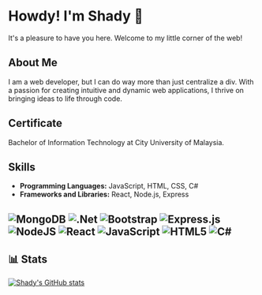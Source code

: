 # Howdy! I'm Shady 👋

It's a pleasure to have you here. Welcome to my little corner of the web!

## About Me
I am a web developer, but I can do way more than just centralize a div. With a passion for creating intuitive and dynamic web applications, I thrive on bringing ideas to life through code.

## Certificate
Bachelor of Information Technology at City University of Malaysia.

## Skills
- **Programming Languages:** JavaScript, HTML, CSS, C#
- **Frameworks and Libraries:** React, Node.js, Express

## 	![MongoDB](https://img.shields.io/badge/MongoDB-%234ea94b.svg?style=for-the-badge&logo=mongodb&logoColor=white) ![.Net](https://img.shields.io/badge/.NET-5C2D91?style=for-the-badge&logo=.net&logoColor=white) 	![Bootstrap](https://img.shields.io/badge/bootstrap-%238511FA.svg?style=for-the-badge&logo=bootstrap&logoColor=white) ![Express.js](https://img.shields.io/badge/express.js-%23404d59.svg?style=for-the-badge&logo=express&logoColor=%2361DAFB) ![NodeJS](https://img.shields.io/badge/node.js-6DA55F?style=for-the-badge&logo=node.js&logoColor=white) ![React](https://img.shields.io/badge/react-%2320232a.svg?style=for-the-badge&logo=react&logoColor=%2361DAFB) ![JavaScript](https://img.shields.io/badge/javascript-%23323330.svg?style=for-the-badge&logo=javascript&logoColor=%23F7DF1E) ![HTML5](https://img.shields.io/badge/html5-%23E34F26.svg?style=for-the-badge&logo=html5&logoColor=white) ![C#](https://img.shields.io/badge/c%23-%23239120.svg?style=for-the-badge&logo=csharp&logoColor=white) 


## 📊 Stats
[![Shady's GitHub stats](https://github-readme-stats.vercel.app/api?username=ShadyBen&theme=dark&show_icons=true)](https://github.com/anuraghazra/github-readme-stats)
